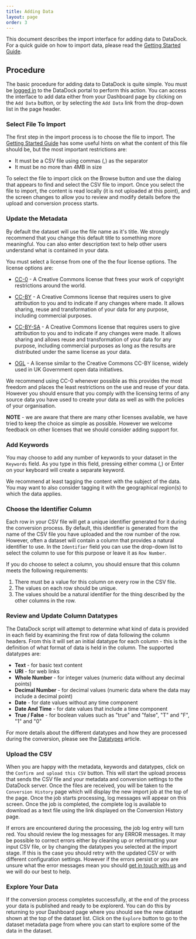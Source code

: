 ```yaml
---
title: Adding Data
layout: page
order: 3
---
```


This document describes the import interface for adding data to DataDock.
For a quick guide on how to import data, please read the [Getting Started Guide](../getting_started/).

## Procedure

The basic procedure for adding data to DataDock is quite simple. You must be 
[logged in](./logging-in-and-out.html) to the DataDock portal to perform this action. 
You can access the interface to add data either from your Dashboard page by clicking on the `Add Data` button, or by
selecting the `Add Data` link from the drop-down list in the page header.

### Select File To Import

The first step in the import process is to choose the file to import. The [Getting Started Guide](../getting_started/)
has some useful hints on what the content of this file should be, but the most important restrictions are:

  - It must be a CSV file using commas (,) as the separator
  - It must be no more than 4MB in size
  
To select the file to import click on the Browse button and use the dialog that appears to find and select the CSV file to import.
Once you select the file to import, the content is read locally (it is not uploaded at this point), and the screen changes
to allow you to review and modify details before the upload and conversion process starts.

### Update the Metadata

By default the dataset will use the file name as it's title. We strongly recommend that you change this default title
to something more meaningful. You can also enter description text to help other users understand what is contained in 
your data.

You must select a license from one of the the four license options. The license options are:

  * [CC-0](https://creativecommons.org/choose/zero/) - A Creative Commons license that frees your work of copyright restrictions around the world. 

  * [CC-BY](https://creativecommons.org/licenses/by/4.0/) - A Creative Commons license that requires users to give attribution to you and to indicate if any changes where made. It allows sharing, reuse and transformation of your data for any purpose, including commercial purposes.

  * [CC-BY-SA](https://creativecommons.org/licenses/by-sa/4.0/) - A Creative Commons license that requires users to give attribution to you and to indicate if any changes were made. It allows sharing and allows reuse and transformation of your data for any purpose, including commercial purposes as long as the results are distributed under the same license as your data.

  * [OGL](https://www.nationalarchives.gov.uk/doc/open-government-licence/version/3/) - A license similar to the Creative Commons CC-BY license, widely used in UK Government open data initiatives.

We recommend using CC-0 whenever possible as this provides the most freedom and places the least restrictions on the use and reuse of your data. However
you should ensure that you comply with the licensing terms of any source data you have used to create your data as well as with the policies of your
organisation.

**NOTE** - we are aware that there are many other licenses available, we have tried to keep the choice as simple as possible. However we welcome feedback
on other licenses that we should consider adding support for.

### Add Keywords

You may choose to add any number of keywords to your dataset in the `Keywords` field. As you type in this field, pressing either comma (,) or Enter on your keyboard will create a separate keyword.

We recommend at least tagging the content with the subject of the data. You may want to also consider tagging it with the geographical region(s) to which the data applies.

### Choose the Identifier Column

Each row in your CSV file will get a unique identifier generated for it during the conversion process. By default, this identifier is generated from the name of the CSV file you have uploaded and the row number of the row. However, often a dataset will contain a column that provides a natural identifier to use. In the `Identifier` field you can use the drop-down list to select the column to use for this purpose or leave it as `Row Number`.

If you do choose to select a column, you should ensure that this column meets the following requirements:

  1. There must be a value for this column on every row in the CSV file.
  1. The values on each row should be unique.
  1. The values should be a natural identifier for the thing described by the other columns in the row.
	
### Review and Update Column Datatypes

The DataDock script will attempt to determine what kind of data is provided in each field by examining the first row of data following the column headers.
From this it will set an initial datatype for each column - this is the definition of what format of data is held in the column. The supported datatypes are:

  - **Text** - for basic text content
  - **URI** - for web links
  - **Whole Number** - for integer values (numeric data without any decimal points)
  - **Decimal Number** - for decimal values (numeric data where the data may include a decimal point)
  - **Date** - for date values without any time component
  - **Date And Time** - for date values that include a time component
  - **True / False** - for boolean values such as "true" and "false", "T" and "F", "1" and "0"
	
For more details about the different datatypes and how they are processed during the conversion, please see the [Datatypes](./datatypes.html) article.

### Upload the CSV

When you are happy with the metadata, keywords and datatypes, click on the `Confirm and upload this CSV` button. This will start the upload process that
sends the CSV file and your metadata and conversion settings to the DataDock server. Once the files are received, you will be taken to the
`Conversion History` page which will display the new import job at the top of the page. Once the job starts processing, log messages will appear on this
screen. Once the job is completed, the complete log is available to download as a text file using the link displayed on the Conversion History page.

If errors are encountered during the processing, the job log entry will turn red. You should review the log messages for any ERROR messages. It may be 
possible to correct errors either by cleaning up or reformatting your input CSV file, or by changing the datatypes you selected at the import stage. If
this is the case you should retry with the updated CSV or with different configuration settings. However if the errors persist or you are unsure what the
error messages mean you should [get in touch with us](./getting-help.html) and we will do our best to help.

### Explore Your Data

If the conversion process completes successfully, at the end of the process your data is published and ready to be explorerd. You can do this by returning
to your Dashboard page where you should see the new dataset shown at the top of the dataset list. Click on the `Explore` button to go to the dataset metadata
page from where you can start to explore some of the data in the dataset.


